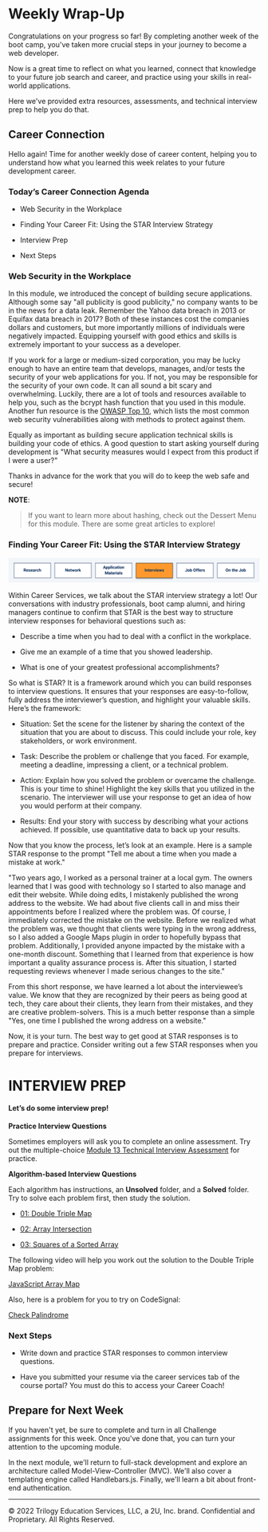 # Weekly Wrap-Up
Congratulations on your progress so far! By completing another week of the boot camp, you've taken more crucial steps in your journey to become a web developer.

Now is a great time to reflect on what you learned, connect that knowledge to your future job search and career, and practice using your skills in real-world applications.

Here we've provided extra resources, assessments, and technical interview prep to help you do that.

## Career Connection
Hello again! Time for another weekly dose of career content, helping you to understand how what you learned this week relates to your future development career.

### Today’s Career Connection Agenda
* Web Security in the Workplace

* Finding Your Career Fit: Using the STAR Interview Strategy

* Interview Prep

* Next Steps

### Web Security in the Workplace
In this module, we introduced the concept of building secure applications. Although some say "all publicity is good publicity," no company wants to be in the news for a data leak. Remember the Yahoo data breach in 2013 or Equifax data breach in 2017? Both of these instances cost the companies dollars and customers, but more importantly millions of individuals were negatively impacted. Equipping yourself with good ethics and skills is extremely important to your success as a developer.

If you work for a large or medium-sized corporation, you may be lucky enough to have an entire team that develops, manages, and/or tests the security of your web applications for you. If not, you may be responsible for the security of your own code. It can all sound a bit scary and overwhelming. Luckily, there are a lot of tools and resources available to help you, such as the bcrypt hash function that you used in this module. Another fun resource is the [OWASP Top 10](https://owasp.org/Top10/), which lists the most common web security vulnerabilities along with methods to protect against them.

Equally as important as building secure application technical skills is building your code of ethics. A good question to start asking yourself during development is "What security measures would I expect from this product if I were a user?"

Thanks in advance for the work that you will do to keep the web safe and secure!

**NOTE**:
> If you want to learn more about hashing, check out the Dessert Menu for this module. There are some great articles to explore!

### Finding Your Career Fit: Using the STAR Interview Strategy

![](../../../images/coding-career-application-interviews.png)

Within Career Services, we talk about the STAR interview strategy a lot! Our conversations with industry professionals, boot camp alumni, and hiring managers continue to confirm that STAR is the best way to structure interview responses for behavioral questions such as:

* Describe a time when you had to deal with a conflict in the workplace.

* Give me an example of a time that you showed leadership.

* What is one of your greatest professional accomplishments?

So what is STAR? It is a framework around which you can build responses to interview questions. It ensures that your responses are easy-to-follow, fully address the interviewer’s question, and highlight your valuable skills. Here’s the framework:

* Situation: Set the scene for the listener by sharing the context of the situation that you are about to discuss. This could include your role, key stakeholders, or work environment.

* Task: Describe the problem or challenge that you faced. For example, meeting a deadline, impressing a client, or a technical problem.

* Action: Explain how you solved the problem or overcame the challenge. This is your time to shine! Highlight the key skills that you utilized in the scenario. The interviewer will use your response to get an idea of how you would perform at their company.

* Results: End your story with success by describing what your actions achieved. If possible, use quantitative data to back up your results.

Now that you know the process, let’s look at an example. Here is a sample STAR response to the prompt "Tell me about a time when you made a mistake at work."

"Two years ago, I worked as a personal trainer at a local gym. The owners learned that I was good with technology so I started to also manage and edit their website. While doing edits, I mistakenly published the wrong address to the website. We had about five clients call in and miss their appointments before I realized where the problem was. Of course, I immediately corrected the mistake on the website. Before we realized what the problem was, we thought that clients were typing in the wrong address, so I also added a Google Maps plugin in order to hopefully bypass that problem. Additionally, I provided anyone impacted by the mistake with a one-month discount. Something that I learned from that experience is how important a quality assurance process is. After this situation, I started requesting reviews whenever I made serious changes to the site."

From this short response, we have learned a lot about the interviewee’s value. We know that they are recognized by their peers as being good at tech, they care about their clients, they learn from their mistakes, and they are creative problem-solvers. This is a much better response than a simple "Yes, one time I published the wrong address on a website."

Now, it is your turn. The best way to get good at STAR responses is to prepare and practice. Consider writing out a few STAR responses when you prepare for interviews.


# INTERVIEW PREP
#### Let’s do some interview prep!

**Practice Interview Questions**

Sometimes employers will ask you to complete an online assessment. Try out the multiple-choice [Module 13 Technical Interview Assessment](https://forms.gle/xH18Tn3PwctkCUBi9) for practice.

**Algorithm-based Interview Questions**

Each algorithm has instructions, an **Unsolved** folder, and a **Solved** folder. Try to solve each problem first, then study the solution.

* [01: Double Triple Map](https://static.fullstack-bootcamp.com/algorithms/13-ORM/01-double-triple-map.zip)

* [02: Array Intersection](https://static.fullstack-bootcamp.com/algorithms/13-ORM/02-array-intersection.zip)

* [03: Squares of a Sorted Array](https://static.fullstack-bootcamp.com/algorithms/13-ORM/03-squares-of-a-sorted-array.zip)

The following video will help you work out the solution to the Double Triple Map problem:

[JavaScript Array Map](https://www.youtube.com/watch?v=G3BS3sh3D8Q)

Also, here is a problem for you to try on CodeSignal:

[Check Palindrome](https://app.codesignal.com/public-test/zE2ktiq86xwEnMov2/bY2xgpYL4NGKoE)

### Next Steps
* Write down and practice STAR responses to common interview questions.

* Have you submitted your resume via the career services tab of the course portal? You must do this to access your Career Coach!

## Prepare for Next Week
If you haven't yet, be sure to complete and turn in all Challenge assignments for this week. Once you've done that, you can turn your attention to the upcoming module.

In the next module, we'll return to full-stack development and explore an architecture called Model-View-Controller (MVC). We'll also cover a templating engine called Handlebars.js. Finally, we'll learn a bit about front-end authentication.

---
© 2022 Trilogy Education Services, LLC, a 2U, Inc. brand. Confidential and Proprietary. All Rights Reserved.